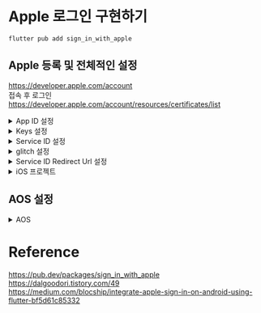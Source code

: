 # Apple 로그인 구현하기

~~~
flutter pub add sign_in_with_apple
~~~

## Apple 등록 및 전체적인 설정
https://developer.apple.com/account  
접속 후 로그인   
https://developer.apple.com/account/resources/certificates/list   

<details>
<summary> App ID 설정</summary>

- identifiers → + → 새로운 식별자 등록 (App)  
    - Description  
        - 알아볼 설명  
    - Bundle ID   
        - App의 번들 ID 입력  
    - Sign In With Apple 체크  
</details>

<details>
<summary> Keys 설정 </summary>

- Keys → + Create a key → 보기편한 KeyName 입력 → Sign in with Apple 클릭 → Configure 클릭 → 아까 등록한 App ID 선택 후 저장 후 등록 → Key 다운로드  
</details>

<details>
<summary> Service ID 설정</summary>

- Identifiers → + → Services IDs 체크 → Continue
    - Description
        - 설명
    - Identifier
        - App ID의 역순(권장사항)
        - ex) com.example.projectName ⇒ projectName.example.com
        - 난 추가로 -service를 붙였다
        - ex) projectName.example.com-service
- Countinue → Register
</details>

<details>
<summary> glitch 설정</summary>

- TEMAM_ID
    - identifiers → APP ID → 프로젝트 → **App ID**
- BUNDLE_ID
    - identifiers → APP ID  → 프로젝트 → **Bundle ID**
- SERVICE_ID
    - identifiers → SERVICE_ID → 프로젝트 → **Identifier**
- KEY_ID
    - Keys → 프로젝트 → **Key ID**
- KEY_CONTENTS
    - Keys → 프로젝트 → Keys 다운로드
    - finder → 편집기로 열기 → 한줄로 이어 붙이기
- ****ANDROID_PACKAGE_IDENTI****
    - Flutter → android → app → build.gradle → namespace
    - 안드로이드 패키지명
</details>

<details>
<summary> Service ID Redirect Url 설정</summary>

- identifiers → Service IDs → 프로젝트 명 → Configure
- **Primary App ID**
    - **프로젝트 명 클릭**
- **Domains and Subdomains**
    - [www.google.com](http://www.google.com)
    - 되는 url 넣어주기
- **Return URLs**
    - glitch 에서 설정한 url 뒤에 /callbacks/sign_in_with_apple 를 붙여주기

</details>

<details>
<summary> iOS 프로젝트</summary>

- project → ios → Open in Xcode
- Runner → TAGETS → Runner → Setting & Capabilites    

<img width="1524" alt="image" src="https://github.com/choijaegwon/choijaegwon.github.io/assets/68246962/ce9de729-f62a-49f6-b1e3-8d72711325ef">   

+ 누른후

![image](https://github.com/choijaegwon/choijaegwon.github.io/assets/68246962/2d9ee166-45b4-403b-9393-1cd5e7f2e223)  

Sign in with Apple 추가
</details>

## AOS 설정

<details>
<summary> AOS</summary>

- project → app → src → main → AndroidManifest.xml  
~~~
<activity
  android:name="com.aboutyou.dart_packages.sign_in_with_apple.SignInWithAppleCallback"
  android:exported="true">
     <intent-filter>
        <action android:name="android.intent.action.VIEW" />
        <category android:name="android.intent.category.DEFAULT" />
        <category android:name="android.intent.category.BROWSABLE" />
        <data android:scheme="signinwithapple" />
        <data android:path="callback" />
     </intent-filter>
</activity>
~~~

## 전체코드
<details>
<summary> 전체코드</summary>

~~~
<manifest xmlns:android="http://schemas.android.com/apk/res/android"
    package="com.study.social_login_app">
   <application
        android:label="social_login_app"
        android:name="${applicationName}"
        android:icon="@mipmap/ic_launcher">
        .
        .
        .
        <!-- 추가 -->
        <activity
          android:name="com.aboutyou.dart_packages.sign_in_with_apple.SignInWithAppleCallback"
          android:exported="true">
             <intent-filter>
                <action android:name="android.intent.action.VIEW" />
                <category android:name="android.intent.category.DEFAULT" />
                <category android:name="android.intent.category.BROWSABLE" />

                <data android:scheme="signinwithapple" />
                <data android:path="callback" />
             </intent-filter>
        </activity>
        .
        .
        .
    </application>
</manifest>
~~~

</details>

## 사용 코드

~~~
// ----------------------------------------------------------------
// 애플 로그인
// ----------------------------------------------------------------

  /// 애플로그인
  Future<void> signInWithApple() async {
    try {
      final AuthorizationCredentialAppleID credential = await _getCredential();

      String identityToken = await _getAppleIdentityToken(credential);
      String userId = await _getAppleUserIdAOS(identityToken);
      String idToken = base64Encode(utf8.encode(identityToken));
    } on Error {
      rethrow;
    }
  }

  /// apple에 로그인
  Future<AuthorizationCredentialAppleID> _getCredential() async {
    try {
      return await SignInWithApple.getAppleIDCredential(
        scopes: [
          AppleIDAuthorizationScopes.email,
          AppleIDAuthorizationScopes.fullName,
        ],
        // TODO: AOS IOS 분기처리 필요 AOS만 아래 코드가 필요하다
        webAuthenticationOptions: WebAuthenticationOptions(
          clientId: 'com.popprika.popprikaBikeControllerFlutterApp-service',
          redirectUri: Uri.parse(
            ApiKeys.appleLoginRedirectUri,
          ),
        ),
      );
    } on Error {
      rethrow;
    }
  }

  Future<String> _getAppleIdentityToken(
      AuthorizationCredentialAppleID credential) async {
    try {
      return credential.identityToken!;
    } on Error {
      rethrow;
    }
  }

  Future<String> _getAppleUserIdAOS(String identityToken) async {
    try {
      List<String> jwt = identityToken.split('.');
      String payload = jwt[1];
      payload = base64.normalize(payload);

      final List<int> jsonData = base64.decode(payload);
      final userInfo = jsonDecode(utf8.decode(jsonData));
      return userInfo['sub'];
    } on Error {
      rethrow;
    }
  }
~~~

</details>
  
# Reference
https://pub.dev/packages/sign_in_with_apple   
https://dalgoodori.tistory.com/49   
https://medium.com/blocship/integrate-apple-sign-in-on-android-using-flutter-bf5d61c85332  

